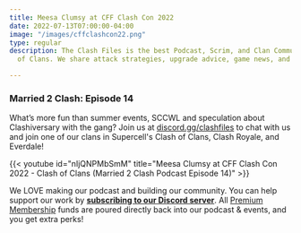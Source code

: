 ```yaml
---
title: Meesa Clumsy at CFF Clash Con 2022
date: 2022-07-13T07:00:00-04:00
image: "/images/cffclashcon22.png"
type: regular
description: The Clash Files is the best Podcast, Scrim, and Clan Community in Clash
  of Clans. We share attack strategies, upgrade advice, game news, and base design.

---
```

### Married 2 Clash: Episode 14

What’s more fun than summer events, SCCWL and speculation about Clashiversary with the gang? Join us at [discord.gg/clashfiles](discord.gg/clashfiles) to chat with us and join one of our clans in Supercell's Clash of Clans, Clash Royale, and Everdale!

{{< youtube id="nIjQNPMbSmM" title="Meesa Clumsy at CFF Clash Con 2022 - Clash of Clans (Married 2 Clash Podcast Episode 14)" >}}

We LOVE making our podcast and building our community. You can help support our work by [**subscribing to our Discord server**](https://discord.com/channels/101681392651362304/role-subscriptions). All [Premium Membership](https://discord.com/channels/101681392651362304/role-subscriptions) funds are poured directly back into our podcast & events, and you get extra perks!